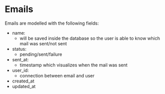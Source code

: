 # Emails

Emails are modelled with the following fields:

- name:
    - will be saved inside the database so the user is able to know which mail was sent/not sent
- status:
    - pending/sent/failure
- sent_at:
    - timestamp which visualizes when the mail was sent
- user_id:
    - connection between email and user
- created_at
- updated_at